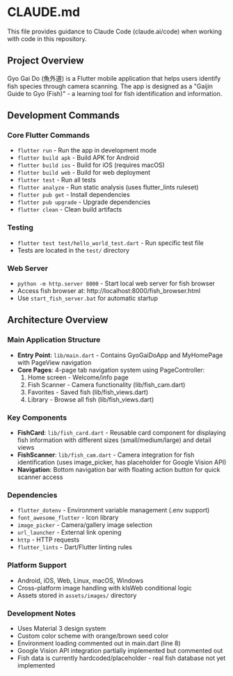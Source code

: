 # CLAUDE.md

This file provides guidance to Claude Code (claude.ai/code) when working with code in this repository.

## Project Overview

Gyo Gai Do (魚外道) is a Flutter mobile application that helps users identify fish species through camera scanning. The app is designed as a "Gaijin Guide to Gyo (Fish)" - a learning tool for fish identification and information.

## Development Commands

### Core Flutter Commands
- `flutter run` - Run the app in development mode
- `flutter build apk` - Build APK for Android
- `flutter build ios` - Build for iOS (requires macOS)
- `flutter build web` - Build for web deployment
- `flutter test` - Run all tests
- `flutter analyze` - Run static analysis (uses flutter_lints ruleset)
- `flutter pub get` - Install dependencies
- `flutter pub upgrade` - Upgrade dependencies
- `flutter clean` - Clean build artifacts

### Testing
- `flutter test test/hello_world_test.dart` - Run specific test file
- Tests are located in the `test/` directory

### Web Server
- `python -m http.server 8000` - Start local web server for fish browser
- Access fish browser at: http://localhost:8000/fish_browser.html
- Use `start_fish_server.bat` for automatic startup

## Architecture Overview

### Main Application Structure
- **Entry Point**: `lib/main.dart` - Contains GyoGaiDoApp and MyHomePage with PageView navigation
- **Core Pages**: 4-page tab navigation system using PageController:
  1. Home screen - Welcome/info page
  2. Fish Scanner - Camera functionality (lib/fish_cam.dart)
  3. Favorites - Saved fish (lib/fish_views.dart)
  4. Library - Browse all fish (lib/fish_views.dart)

### Key Components
- **FishCard**: `lib/fish_card.dart` - Reusable card component for displaying fish information with different sizes (small/medium/large) and detail views
- **FishScanner**: `lib/fish_cam.dart` - Camera integration for fish identification (uses image_picker, has placeholder for Google Vision API)
- **Navigation**: Bottom navigation bar with floating action button for quick scanner access

### Dependencies
- `flutter_dotenv` - Environment variable management (.env support)
- `font_awesome_flutter` - Icon library
- `image_picker` - Camera/gallery image selection
- `url_launcher` - External link opening
- `http` - HTTP requests
- `flutter_lints` - Dart/Flutter linting rules

### Platform Support
- Android, iOS, Web, Linux, macOS, Windows
- Cross-platform image handling with kIsWeb conditional logic
- Assets stored in `assets/images/` directory

### Development Notes
- Uses Material 3 design system
- Custom color scheme with orange/brown seed color
- Environment loading commented out in main.dart (line 8)
- Google Vision API integration partially implemented but commented out
- Fish data is currently hardcoded/placeholder - real fish database not yet implemented